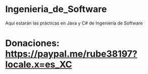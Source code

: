 # Ingenieria_de_Software
Aquí estarán las prácticas en Java y C# de Ingeniería de Software
# Donaciones: https://paypal.me/rube38197?locale.x=es_XC
